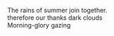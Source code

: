 The rains of summer join together.    
therefore our thanks dark clouds    
Morning-glory gazing    

